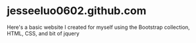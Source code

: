 jesseeluo0602.github.com
========================
Here's a basic website I created for myself using the Bootstrap collection, HTML, CSS, and bit of jquery
